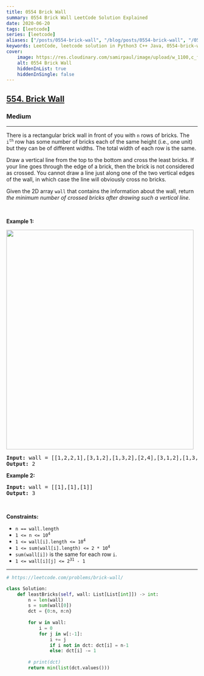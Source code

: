 ```yaml
---
title: 0554 Brick Wall
summary: 0554 Brick Wall LeetCode Solution Explained
date: 2020-06-20
tags: [leetcode]
series: [leetcode]
aliases: ["/posts/0554-brick-wall", "/blog/posts/0554-brick-wall", "/0554-brick-wall"]
keywords: LeetCode, leetcode solution in Python3 C++ Java, 0554-brick-wall solution
cover:
    image: https://res.cloudinary.com/samirpaul/image/upload/w_1100,c_fit,co_rgb:FFFFFF,l_text:Arial_70_bold:0554 Brick Wall/problem-solving.webp
    alt: 0554 Brick Wall
    hiddenInList: true
    hiddenInSingle: false
---
```



<h2><a href="https://leetcode.com/problems/brick-wall/">554. Brick Wall</a></h2><h3>Medium</h3><hr><div><p>There is a rectangular brick wall in front of you with <code>n</code> rows of bricks. The <code>i<sup>th</sup></code> row has some number of bricks each of the same height (i.e., one unit) but they can be of different widths. The total width of each row is the same.</p>

<p>Draw a vertical line from the top to the bottom and cross the least bricks. If your line goes through the edge of a brick, then the brick is not considered as crossed. You cannot draw a line just along one of the two vertical edges of the wall, in which case the line will obviously cross no bricks.</p>

<p>Given the 2D array <code>wall</code> that contains the information about the wall, return <em>the minimum number of crossed bricks after drawing such a vertical line</em>.</p>

<p>&nbsp;</p>
<p><strong class="example">Example 1:</strong></p>
<img alt="" src="https://assets.leetcode.com/uploads/2021/04/24/cutwall-grid.jpg" style="width: 493px; height: 577px;">
<pre><strong>Input:</strong> wall = [[1,2,2,1],[3,1,2],[1,3,2],[2,4],[3,1,2],[1,3,1,1]]
<strong>Output:</strong> 2
</pre>

<p><strong class="example">Example 2:</strong></p>

<pre><strong>Input:</strong> wall = [[1],[1],[1]]
<strong>Output:</strong> 3
</pre>

<p>&nbsp;</p>
<p><strong>Constraints:</strong></p>

<ul>
	<li><code>n == wall.length</code></li>
	<li><code>1 &lt;= n &lt;= 10<sup>4</sup></code></li>
	<li><code>1 &lt;= wall[i].length &lt;= 10<sup>4</sup></code></li>
	<li><code>1 &lt;= sum(wall[i].length) &lt;= 2 * 10<sup>4</sup></code></li>
	<li><code>sum(wall[i])</code> is the same for each row <code>i</code>.</li>
	<li><code>1 &lt;= wall[i][j] &lt;= 2<sup>31</sup> - 1</code></li>
</ul>
</div>

---




```python
# https://leetcode.com/problems/brick-wall/

class Solution:
    def leastBricks(self, wall: List[List[int]]) -> int:
        n = len(wall)
        s = sum(wall[0])
        dct = {0:n, n:n}
        
        for w in wall:
            i = 0
            for j in w[:-1]:
                i += j
                if i not in dct: dct[i] = n-1
                else: dct[i] -= 1
                    
        # print(dct)
        return min(list(dct.values()))
```
